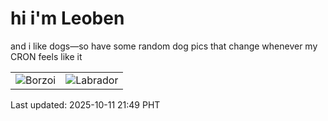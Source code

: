 # hi i'm Leoben

and i like dogs—so have some random dog pics that change whenever my CRON feels like it

|  |  |
|--------|----------|
| ![Borzoi](https://random-dog-vercel.vercel.app/api/random-borzoi?v=1760190547) | ![Labrador](https://random-dog-vercel.vercel.app/api/random-labrador?v=1760190547) |

Last updated: 2025-10-11 21:49 PHT
